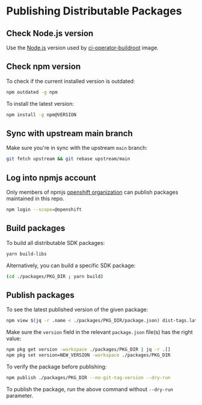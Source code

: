 # Publishing Distributable Packages

## Check Node.js version

Use the [Node.js](https://nodejs.org/) version used by
[ci-operator-buildroot](../docker/Dockerfile.ci-operator-buildroot) image.

## Check npm version

To check if the current installed version is outdated:

```sh
npm outdated -g npm
```

To install the latest version:

```sh
npm install -g npm@VERSION
```

## Sync with upstream main branch

Make sure you're in sync with the upstream `main` branch:

```sh
git fetch upstream && git rebase upstream/main
```

## Log into npmjs account

Only members of npmjs [openshift organization](https://www.npmjs.com/org/openshift) can publish
packages maintained in this repo.

```sh
npm login --scope=@openshift
```

## Build packages

To build all distributable SDK packages:

```sh
yarn build-libs
```

Alternatively, you can build a specific SDK package:

```sh
(cd ./packages/PKG_DIR ; yarn build)
```

## Publish packages

To see the latest published version of the given package:

```sh
npm view $(jq -r .name < ./packages/PKG_DIR/package.json) dist-tags.latest
```

Make sure the `version` field in the relevant `package.json` file(s) has the right value:

```sh
npm pkg get version -workspace ./packages/PKG_DIR | jq -r .[]
npm pkg set version=NEW_VERSION -workspace ./packages/PKG_DIR
```

To verify the package before publishing:

```sh
npm publish ./packages/PKG_DIR --no-git-tag-version --dry-run
```

To publish the package, run the above command without `--dry-run` parameter.
